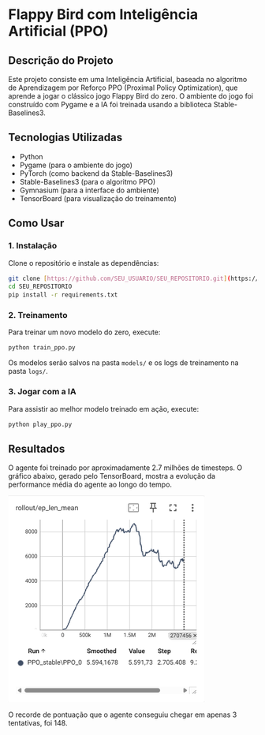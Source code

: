 # Flappy Bird com Inteligência Artificial (PPO)

## Descrição do Projeto

Este projeto consiste em uma Inteligência Artificial, baseada no algoritmo de Aprendizagem por Reforço PPO (Proximal Policy Optimization), que aprende a jogar o clássico jogo Flappy Bird do zero. O ambiente do jogo foi construído com Pygame e a IA foi treinada usando a biblioteca Stable-Baselines3.

## Tecnologias Utilizadas
* Python
* Pygame (para o ambiente do jogo)
* PyTorch (como backend da Stable-Baselines3)
* Stable-Baselines3 (para o algoritmo PPO)
* Gymnasium (para a interface do ambiente)
* TensorBoard (para visualização do treinamento)

## Como Usar

### 1. Instalação
Clone o repositório e instale as dependências:
```bash
git clone [https://github.com/SEU_USUARIO/SEU_REPOSITORIO.git](https://github.com/SEU_USUARIO/SEU_REPOSITORIO.git)
cd SEU_REPOSITORIO
pip install -r requirements.txt 
```

### 2. Treinamento
Para treinar um novo modelo do zero, execute:
```bash
python train_ppo.py
```
Os modelos serão salvos na pasta `models/` e os logs de treinamento na pasta `logs/`.

### 3. Jogar com a IA
Para assistir ao melhor modelo treinado em ação, execute:
```bash
python play_ppo.py
```

## Resultados
O agente foi treinado por aproximadamente 2.7 milhões de timesteps. O gráfico abaixo, gerado pelo TensorBoard, mostra a evolução da performance média do agente ao longo do tempo.

![alt text](image.png)

O recorde de pontuação que o agente conseguiu chegar em apenas 3 tentativas, foi 148.